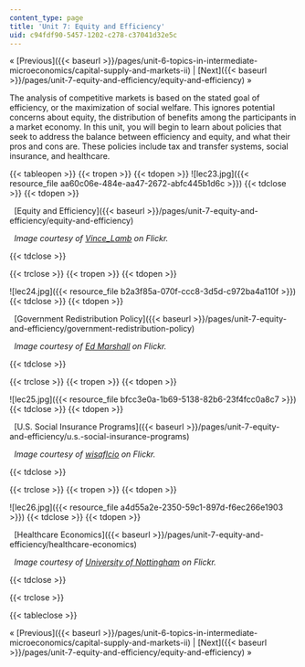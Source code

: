 ```yaml
---
content_type: page
title: 'Unit 7: Equity and Efficiency'
uid: c94fdf90-5457-1202-c278-c37041d32e5c
---
```


« [Previous]({{< baseurl >}}/pages/unit-6-topics-in-intermediate-microeconomics/capital-supply-and-markets-ii) | [Next]({{< baseurl >}}/pages/unit-7-equity-and-efficiency/equity-and-efficiency) »

The analysis of competitive markets is based on the stated goal of efficiency, or the maximization of social welfare. This ignores potential concerns about equity, the distribution of benefits among the participants in a market economy. In this unit, you will begin to learn about policies that seek to address the balance between efficiency and equity, and what their pros and cons are. These policies include tax and transfer systems, social insurance, and healthcare.

{{< tableopen >}}
{{< tropen >}}
{{< tdopen >}}
![lec23.jpg]({{< resource_file aa60c06e-484e-aa47-2672-abfc445b1d6c >}})
{{< tdclose >}}
{{< tdopen >}}


  [Equity and Efficiency]({{< baseurl >}}/pages/unit-7-equity-and-efficiency/equity-and-efficiency)

  _Image courtesy of [Vince\_Lamb](http://www.flickr.com/photos/22320444@N08/5477667267/) on Flickr._


{{< tdclose >}}

{{< trclose >}}
{{< tropen >}}
{{< tdopen >}}
  
![lec24.jpg]({{< resource_file b2a3f85a-070f-ccc8-3d5d-c972ba4a110f >}})
{{< tdclose >}}
{{< tdopen >}}


  [Government Redistribution Policy]({{< baseurl >}}/pages/unit-7-equity-and-efficiency/government-redistribution-policy)

  _Image courtesy of [Ed Marshall](http://www.flickr.com/photos/edward_marshall/4205363720/) on Flickr._


{{< tdclose >}}

{{< trclose >}}
{{< tropen >}}
{{< tdopen >}}
  
![lec25.jpg]({{< resource_file bfcc3e0a-1b69-5138-82b6-23f4fcc0a8c7 >}})
{{< tdclose >}}
{{< tdopen >}}


  [U.S. Social Insurance Programs]({{< baseurl >}}/pages/unit-7-equity-and-efficiency/u.s.-social-insurance-programs)

  _Image courtesy of [wisaflcio](http://www.flickr.com/photos/wisaflcio/4911396314/) on Flickr._


{{< tdclose >}}

{{< trclose >}}
{{< tropen >}}
{{< tdopen >}}
  
![lec26.jpg]({{< resource_file a4d55a2e-2350-59c1-897d-f6ec266e1903 >}})
{{< tdclose >}}
{{< tdopen >}}


  [Healthcare Economics]({{< baseurl >}}/pages/unit-7-equity-and-efficiency/healthcare-economics)

  _Image courtesy of [University of Nottingham](http://www.flickr.com/photos/uonottingham/6673322549/in/photostream/) on Flickr._


{{< tdclose >}}

{{< trclose >}}

{{< tableclose >}}

« [Previous]({{< baseurl >}}/pages/unit-6-topics-in-intermediate-microeconomics/capital-supply-and-markets-ii) | [Next]({{< baseurl >}}/pages/unit-7-equity-and-efficiency/equity-and-efficiency) »